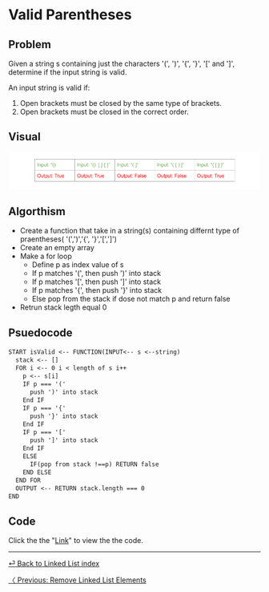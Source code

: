 # Valid Parentheses

## Problem
Given a string s containing just the characters '(', ')', '{', '}', '[' and ']', determine if the input string is valid.

An input string is valid if:

1. Open brackets must be closed by the same type of brackets.
2. Open brackets must be closed in the correct order.
 
## Visual
![](validParentheses.png)
## Algorthism
 * Create a function that take in a string(s) containing differnt type of praentheses( '(',')','{', '}','[',']') 
* Create an empty array
* Make a for loop
  * Define p as index value of s
  * If p matches '(', then push ')' into stack 
  * If p matches '[', then push ']' into stack 
  * If p matches '{', then push '}' into stack 
  * Else pop from the stack if dose not match p and return false
* Retrun stack legth equal 0
## Psuedocode
```
START isValid <-- FUNCTION(INPUT<-- s <--string)
  stack <-- []
  FOR i <-- 0 i < length of s i++
    p <-- s[i]
    IF p === '('
      push ')' into stack
    End IF
    IF p === '{'
      push '}' into stack
    End IF
    IF p === '['
      push ']' into stack
    End IF
    ELSE 
      IF(pop from stack !==p) RETURN false
    END ELSE
  END FOR
  OUTPUT <-- RETURN stack.length === 0
END 
```
## Code
Click the the "[Link](reversell.js)" to view the the code.

<hr>

[ ⏎ Back to Linked List index ](../README.md) 

[〈 Previous: Remove Linked List Elements](../removeLLelements/README.md) 

